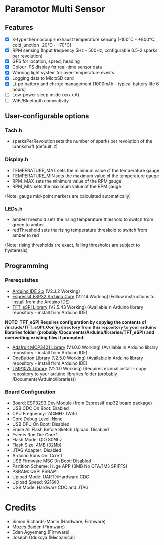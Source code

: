 # Paramotor Multi Sensor

## Features

- [x] K-type thermocouple exhaust temperature sensing (-100°C - +800°C, cold junction -20°C - +70°C)
- [x] RPM sensing (Input frequency 5Hz - 500Hz, configurable 0.5-2 sparks per revolution)
- [x] GPS for location, speed, heading
- [x] Colour IPS display for real-time sensor data
- [x] Warning light system for over-temperature events
- [x] Logging data to MicroSD card
- [x] Li-po battery and charge management (1000mAh - typical battery life 6 hours)
- [ ] Low-power sleep mode (xxx uA)
- [ ] WiFi/Bluetooth connectivity

## User-configurable options

### Tach.h

+ sparksPerRevolution sets the number of sparks per revolution of the crankshaft (default: 2)

### Display.h

+ TEMPERATURE_MAX sets the minimum value of the temperature gauge 
+ TEMPERATURE_MIN sets the maximum value of the temperature gauge  
+ RPM_MAX sets the minimum value of the RPM gauge
+ RPM_MIN sets the maximum value of the RPM gauge

(Note: gauge mid-point markers are calculated automatically)

### LEDs.h

+ amberThreshold sets the rising temperature threshold to switch from green to amber
+ redThreshold sets the rising temperature threshold to switch from amber to red

(Note: rising thresholds are exact, falling thresholds are subject to hysteresis)

## Programming

### Prerequisites

- [Arduino IDE 2.x](https://www.arduino.cc/en/software) (V2.3.2 Working)
- [Espressif ESP32 Arduino Core](https://docs.espressif.com/projects/arduino-esp32/en/latest/installing.html) (V2.14 Working) (Follow instructions to install from the Arduino IDE)
- [TFT_eSPI Library](https://github.com/Bodmer/TFT_eSPI) (V2.5.43 Working) (Available in Arduino library repository - install from Arduino IDE)
  
**NOTE: TFT_eSPI Requires configuration by copying the contents of /include/TFT_eSPI_Config directory from this repository to your arduino libraries folder (probably /Documents/Arduino/libraries/TFT_eSPI) and overwriting existing files if prompted.**

- [Adafruit MCP3421 Library](https://github.com/adafruit/Adafruit_MCP3421) (V1.0.0 Working) (Available in Arduino library repository - install from Arduino IDE)
- [OneButton Library](https://github.com/mathertel/OneButton) (V2.5.0 Working) (Available in Arduino library repository - install from Arduino IDE)
- [TMP1075 Library](https://github.com/PatrickBaus/Arduino-TMP1075) (V2.1.0 Working) (Requires manual install - copy repository to your arduino libraries folder (probably /Documents/Arduino/libraries))

### Board Configuration
  
+ Board: ESP32S3 Dev Module (from Espressif esp32 board package)
+ USB CDC On Boot: Enabled
+ CPU Frequency: 240MHz (Wifi)
+ Core Debug Level: None
+ USB DFU On Boot: Disabled
+ Erase All Flash Before Sketch Upload: Disabled
+ Events Run On: Core 1
+ Flash Mode: QIO 80Mhz
+ Flash Size: 4MB (32Mb)
+ JTAG Adapter: Disabled
+ Arduino Runs On: Core 1
+ USB Firmware MSC On Boot: Disabled
+ Partition Scheme: Huge APP (3MB No OTA/1MB SPIFFS)
+ PSRAM: QSPI PSRAM
+ Upload Mode: UART0/Hardware CDC
+ Upload Speed: 921600
+ USB Mode: Hardware CDC and JTAG	

# Credits

+ Simon Richards-Martin (Hardware, Firmware)
+ Mozes Baiden (Firmware)
+ Eden Agyemang (Firmware)
+ Joseph Odukoya (Mechanical)
